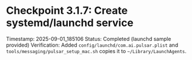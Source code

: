 # Checkpoint 3.1.7: Create systemd/launchd service
Timestamp: 2025-09-01_185106
Status: Completed (launchd sample provided)
Verification: Added `config/launchd/com.ai.pulsar.plist` and `tools/messaging/pulsar_setup_mac.sh` copies it to `~/Library/LaunchAgents`.

